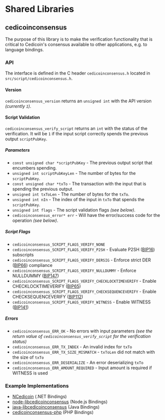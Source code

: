 Shared Libraries
================

## cedicoinconsensus

The purpose of this library is to make the verification functionality that is critical to Cedicoin's consensus available to other applications, e.g. to language bindings.

### API

The interface is defined in the C header `cedicoinconsensus.h` located in `src/script/cedicoinconsensus.h`.

#### Version

`cedicoinconsensus_version` returns an `unsigned int` with the API version *(currently `1`)*.

#### Script Validation

`cedicoinconsensus_verify_script` returns an `int` with the status of the verification. It will be `1` if the input script correctly spends the previous output `scriptPubKey`.

##### Parameters
- `const unsigned char *scriptPubKey` - The previous output script that encumbers spending.
- `unsigned int scriptPubKeyLen` - The number of bytes for the `scriptPubKey`.
- `const unsigned char *txTo` - The transaction with the input that is spending the previous output.
- `unsigned int txToLen` - The number of bytes for the `txTo`.
- `unsigned int nIn` - The index of the input in `txTo` that spends the `scriptPubKey`.
- `unsigned int flags` - The script validation flags *(see below)*.
- `cedicoinconsensus_error* err` - Will have the error/success code for the operation *(see below)*.

##### Script Flags
- `cedicoinconsensus_SCRIPT_FLAGS_VERIFY_NONE`
- `cedicoinconsensus_SCRIPT_FLAGS_VERIFY_P2SH` - Evaluate P2SH ([BIP16](https://github.com/cedicoin/bips/blob/master/bip-0016.mediawiki)) subscripts
- `cedicoinconsensus_SCRIPT_FLAGS_VERIFY_DERSIG` - Enforce strict DER ([BIP66](https://github.com/cedicoin/bips/blob/master/bip-0066.mediawiki)) compliance
- `cedicoinconsensus_SCRIPT_FLAGS_VERIFY_NULLDUMMY` - Enforce NULLDUMMY ([BIP147](https://github.com/cedicoin/bips/blob/master/bip-0147.mediawiki))
- `cedicoinconsensus_SCRIPT_FLAGS_VERIFY_CHECKLOCKTIMEVERIFY` - Enable CHECKLOCKTIMEVERIFY ([BIP65](https://github.com/cedicoin/bips/blob/master/bip-0065.mediawiki))
- `cedicoinconsensus_SCRIPT_FLAGS_VERIFY_CHECKSEQUENCEVERIFY` - Enable CHECKSEQUENCEVERIFY ([BIP112](https://github.com/cedicoin/bips/blob/master/bip-0112.mediawiki))
- `cedicoinconsensus_SCRIPT_FLAGS_VERIFY_WITNESS` - Enable WITNESS ([BIP141](https://github.com/cedicoin/bips/blob/master/bip-0141.mediawiki))

##### Errors
- `cedicoinconsensus_ERR_OK` - No errors with input parameters *(see the return value of `cedicoinconsensus_verify_script` for the verification status)*
- `cedicoinconsensus_ERR_TX_INDEX` - An invalid index for `txTo`
- `cedicoinconsensus_ERR_TX_SIZE_MISMATCH` - `txToLen` did not match with the size of `txTo`
- `cedicoinconsensus_ERR_DESERIALIZE` - An error deserializing `txTo`
- `cedicoinconsensus_ERR_AMOUNT_REQUIRED` - Input amount is required if WITNESS is used

### Example Implementations
- [NCedicoin](https://github.com/NicolasDorier/NCedicoin/blob/master/NCedicoin/Script.cs#L814) (.NET Bindings)
- [node-libcedicoinconsensus](https://github.com/bitpay/node-libcedicoinconsensus) (Node.js Bindings)
- [java-libcedicoinconsensus](https://github.com/dexX7/java-libcedicoinconsensus) (Java Bindings)
- [cedicoinconsensus-php](https://github.com/Bit-Wasp/cedicoinconsensus-php) (PHP Bindings)
